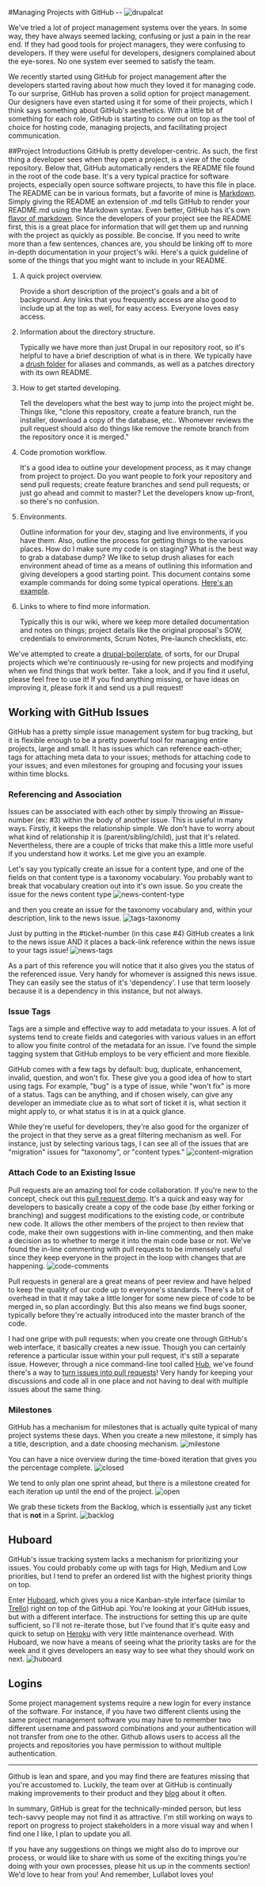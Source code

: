 #Managing Projects with GitHub --
![drupalcat](http://octodex.github.com/images/drupalcat.jpg)

We've tried a lot of project management systems over the years. In some way,
they have always seemed lacking, confusing or just a pain in the rear end. If
they had good tools for project managers, they were confusing to developers. If
they were useful for developers, designers complained about the eye-sores. No
one system ever seemed to satisfy the team.

We recently started using GitHub for project management after the developers
started raving about how much they loved it for managing code. To our
surprise, GitHub has proven a solid option for project management. Our designers have 
even started using it for some of their projects, which I think says something 
about GitHub's aesthetics. With a
little bit of something for each role, GitHub is starting to come out on top as
the tool of choice for hosting code, managing projects, and facilitating
project communication.

##Project Introductions
GitHub is pretty developer-centric. As such, the first thing a developer sees
when they open a project, is a view of the code repository. Below that, GitHub
automatically renders the README file found in the root of the code base. It's a
very typical practice for software projects, especially open source software
projects, to have this file in place. The README can be in various formats, but
a favorite of mine is [Markdown](http://daringfireball.net/projects/markdown/).
Simply giving the README an extension of .md tells GitHub to render your
README.md using the Markdown syntax. Even better, GitHub has it's
own [flavor of markdown](http://github.github.com/github-flavored-markdown/).
Since the developers of your project see the README first, this is a great
place for information that will get them up and running with the project as
quickly as possible. Be concise. If you need to write more than a few sentences,
chances are, you should be linking off to more in-depth documentation in your
project's wiki. Here's a quick guideline of some of the things that you might
want to include in your README.

1. A quick project overview.

    Provide a short description of the project's goals and a bit of
    background. Any links that you frequently access are also good to include up
    at the top as well, for easy access. Everyone loves easy access.

1. Information about the directory structure.

    Typically we have more than just Drupal in our repository root, so it's
    helpful to have a brief description of what is in there. We typically have a
    [drush folder](https://github.com/Lullabot/drupal-boilerplate/tree/master/drush)
    for aliases and commands, as well as a patches directory with its own README.

1. How to get started developing.

    Tell the developers what the best way to jump into the project might be.
    Things like, "clone this repository, create a feature branch, run the installer,
    download a copy of the database, etc.. Whomever reviews the 
    pull request should also do things
    like remove the remote branch from the repository once it is merged."

1. Code promotion workflow.

    It's a good idea to outline your development process, as it may change from
    project to project. Do you want people to fork your repository and send pull
    requests; create feature branches and send pull requests; or just go ahead
    and commit to master? Let the developers know up-front, so there's no
    confusion.

1. Environments.

    Outline information for your dev, staging and live environments, if you have
    them. Also, outline the process for getting things to the various places.
    How do I make sure my code is on staging? What is the best way to grab a
    database dump? We like to setup drush aliases for each environment ahead of
    time as a means of outlining this information and giving developers a good
    starting point. This document contains some example commands for doing some typical
    operations. [Here's an example](https://github.com/Lullabot/drupal-boilerplate/blob/master/drush/aliases/example.aliases.drushrc.php).

1. Links to where to find more information.

    Typically this is our wiki, where we keep more detailed documentation and
    notes on things; project details like the original proposal's SOW,
    credentials to environments, Scrum Notes, Pre-launch checklists, etc.

We've attempted to create a [drupal-boilerplate](https://github.com/Lullabot/drupal-boilerplate),
of sorts, for our Drupal projects which we're continuously re-using for new
projects and modifying when we find things that work better. Take a look, and if
you find it useful, please feel free to use it! If you find anything missing, or
have ideas on improving it, please fork it and send us a pull request!

## Working with GitHub Issues

GitHub has a pretty simple issue management system for bug tracking, but it is
flexible enough to be a pretty powerful tool for managing entire projects, large
and small. It has issues which can reference each-other; tags for attaching meta
data to your issues; methods for attaching code to your issues; and even
milestones for grouping and focusing your issues within time blocks.

### Referencing and Association

Issues can be associated with each other by simply throwing an #issue-number
(ex: #3) within the body of another issue. This is useful in many ways. Firstly,
it keeps the relationship simple. We don't have to worry about what kind of
relationship it is (parent/sibling/child), just that it's related. Nevertheless, there
are a couple of tricks that make this a little more useful if you understand how
it works. Let me give you an example.

Let's say you typically create an issue for a content type, and one of the
fields on that content type is a taxonomy vocabulary. You probably want to break
that vocabulary creation out into it's own issue. So you create the issue for the
news content type
![news-content-type](https://img.skitch.com/20120607-kday7nnj62xedpty25yxgmbd93.jpg)

and then you create an issue for the taxonomy vocabulary and, within your
description, link to the news issue.
![tags-taxonomy](https://img.skitch.com/20120607-gah6niabiwa1ybae99rmccnii9.jpg)

Just by putting in the #ticket-number (in this case #4) GitHub creates a link to
the news issue AND it places a back-link reference within the news issue to your
tags issue!
![news-tags](https://img.skitch.com/20120607-fkc64xhq47sq5ph7bj48d3ffnj.jpg)

As a part of this reference you will notice that it also gives you the status of
the referenced issue. Very handy for whomever is assigned this news issue. They
can easily see the status of it's 'dependency'. I use that term loosely because
it is a dependency in this instance, but not always.

### Issue Tags

Tags are a simple and effective way to add metadata to your issues. A lot of
systems tend to create fields and categories with various values in an effort to
allow you finite control of the metadata for an issue. I've found the simple
tagging system that GitHub employs to be very efficient and more flexible.

GitHub comes with a few tags by default: bug, duplicate, enhancement, invalid,
question, and won't fix. These give you a good idea of how to start using tags.
For example, "bug" is a type of issue, while "won't fix" is more of a status.
Tags can be anything, and if chosen wisely, can give any developer an immediate
clue as to what sort of ticket it is, what section it might apply to, or what
status it is in at a quick glance.

While they're useful for developers, they're also good for the organizer of the
project in that they serve as a great filtering mechanism as well. For instance,
just by selecting various tags, I can see all of the issues that are "migration"
issues for "taxonomy", or "content types."
![content-migration](https://img.skitch.com/20120607-kfqtrgq148ywk7xxp24fcy74wp.jpg)

### Attach Code to an Existing Issue

Pull requests are an amazing tool for code collaboration. If you're new to the
concept, check out this [pull request demo](https://vimeo.com/41045197). It's a
quick and easy way for developers to basically create a copy of the code base
(by either forking or branching) and suggest modifications to the existing
code, or contribute new code. It allows the other members of the project to
then review that code, make their own suggestions with in-line commenting, and
then make a decision as to whether to merge it into the main code base or not.
We've found the in-line commenting with pull requests to be immensely useful
since they keep everyone in the project in the loop with changes that are
happening.
![code-comments](https://img.skitch.com/20120609-e6pfy9sts7nbi2p3kw4um1iikx.jpg)

Pull requests in general are a great means of peer review and have helped to
keep the quality of our code up to everyone's standards. There's a bit of
overhead in that it may take a little longer for some new piece of code to be
merged in, so plan accordingly. But this also means we find bugs sooner,
typically before they're actually introduced into the master branch of the code.

I had one gripe with pull requests: when you create one through
GitHub's web interface, it basically creates a new issue. Though you can
certainly reference a particular issue within your pull request, it's still a
separate issue. However, through a nice command-line tool called [Hub](https://github.com/defunkt/hub),
we've found there's a way to [turn issues into pull requests](http://www.youtube.com/watch?v=suS3lDn20HY)!
Very handy for keeping your discussions and code all in one place and not having
to deal with multiple issues about the same thing.

### Milestones

GitHub has a mechanism for milestones that is actually quite typical of many
project systems these days. When you create a new milestone, it simply has a
title, description, and a date choosing mechanism.
![milestone](https://img.skitch.com/20120609-4nfhurufifhbxpic32j1ynt1b.jpg)

You can have a nice overview during the time-boxed iteration that gives you the percentage
complete.
![closed](https://img.skitch.com/20120609-1kcnp51njk55qqb71nfh5dssii.jpg)

We tend to only plan one sprint ahead, but there is a milestone created for each
iteration up until the end of the project. 
![open](https://img.skitch.com/20120609-fbaj8534tjhmt2t7jc661pquky.jpg)

We grab these tickets from the Backlog, which is essentially just any ticket
that is **not** in a Sprint.
![backlog](https://img.skitch.com/20120609-tx4b1a2iebb1a7i1f5higsdrf.jpg)


## Huboard

GitHub's issue tracking system lacks a mechanism for prioritizing your issues. You
could probably come up with tags for High, Medium and Low priorities, but I tend
to prefer an ordered list with the highest priority things on top.

Enter [Huboard](https://github.com/rauhryan/huboard), which gives you a nice
Kanban-style interface (similar to [Trello](https://trello.com/)) right on top
of the GitHub api. You're looking at your GitHub issues, but with a different
interface. The instructions for setting this up are quite sufficient, so I'll
not re-iterate those, but I've found that it's quite easy and quick to setup on
[Heroku](http://www.heroku.com/) with very little maintenance overhead. With
Huboard, we now have a means of seeing what the priority tasks are for the week
and it gives developers an easy way to see what they should work on next.
![huboard](https://img.skitch.com/20120609-my9ug4h3us75y98g71tdbssfp9.jpg)

## Logins

Some project management systems require a new login for every instance of the software. For instance,
if you have two different clients using the same project management software you may
have to remember two different username and password combinations and your authentication
will not transfer from one to the other. Github allows users to access all the projects and repositories 
you have permission to without multiple authentication.

---
Github is lean and spare, and you may find there are features missing that you're accustomed to. Luckily,
the team over at GitHub is continually making improvements to their product and they [blog](https://github.com/blog/)
about it often.

In summary, GitHub is great for the technically-minded person, but less
tech-savvy people may not find it as attractive. I'm still working on ways to
report on progress to project stakeholders in a more visual way and when I
find one I like, I plan to update you all.

If you have any suggestions on things we might also do to improve our process,
or would like to share with us some of the exciting things you're doing with
your own processes, please hit us up in the comments section! We'd love to hear
from you! And remember, Lullabot loves you!